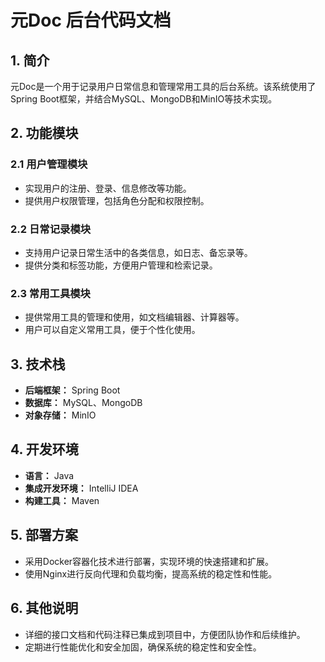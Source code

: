 # 元Doc 后台代码文档

## 1. 简介

元Doc是一个用于记录用户日常信息和管理常用工具的后台系统。该系统使用了Spring Boot框架，并结合MySQL、MongoDB和MinIO等技术实现。

## 2. 功能模块

### 2.1 用户管理模块

- 实现用户的注册、登录、信息修改等功能。
- 提供用户权限管理，包括角色分配和权限控制。

### 2.2 日常记录模块

- 支持用户记录日常生活中的各类信息，如日志、备忘录等。
- 提供分类和标签功能，方便用户管理和检索记录。

### 2.3 常用工具模块

- 提供常用工具的管理和使用，如文档编辑器、计算器等。
- 用户可以自定义常用工具，便于个性化使用。

## 3. 技术栈

- **后端框架：** Spring Boot
- **数据库：** MySQL、MongoDB
- **对象存储：** MinIO

## 4. 开发环境

- **语言：** Java
- **集成开发环境：** IntelliJ IDEA
- **构建工具：** Maven

## 5. 部署方案

- 采用Docker容器化技术进行部署，实现环境的快速搭建和扩展。
- 使用Nginx进行反向代理和负载均衡，提高系统的稳定性和性能。

## 6. 其他说明

- 详细的接口文档和代码注释已集成到项目中，方便团队协作和后续维护。
- 定期进行性能优化和安全加固，确保系统的稳定性和安全性。

